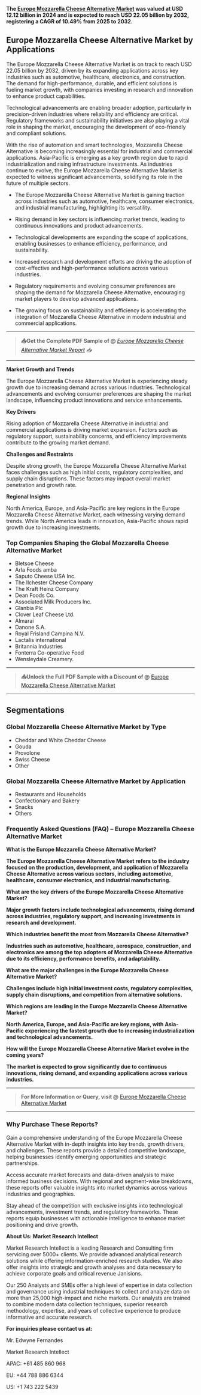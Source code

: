<p><strong>The <a href="https://www.marketresearchintellect.com/download-sample/?rid=1006942&amp;utm_source=Pulse-April-Europe&amp;utm_medium=852">Europe Mozzarella Cheese Alternative Market</a> was valued at USD 12.12 billion in 2024 and is expected to reach USD 22.05 billion by 2032, registering a CAGR of 10.49% from 2025 to 2032.</strong></p><h2>Europe Mozzarella Cheese Alternative Market by Applications&nbsp;</h2><p><p>The Europe Mozzarella Cheese Alternative Market is on track to reach USD 22.05 billion by 2032, driven by its expanding applications across key industries such as automotive, healthcare, electronics, and construction. The demand for high-performance, durable, and efficient solutions is fueling market growth, with companies investing in research and innovation to enhance product capabilities.</p><p>Technological advancements are enabling broader adoption, particularly in precision-driven industries where reliability and efficiency are critical. Regulatory frameworks and sustainability initiatives are also playing a vital role in shaping the market, encouraging the development of eco-friendly and compliant solutions.</p><p>With the rise of automation and smart technologies, Mozzarella Cheese Alternative is becoming increasingly essential for industrial and commercial applications. Asia-Pacific is emerging as a key growth region due to rapid industrialization and rising infrastructure investments. As industries continue to evolve, the Europe Mozzarella Cheese Alternative Market is expected to witness significant advancements, solidifying its role in the future of multiple sectors.</p></p><ul><li><p>The Europe Mozzarella Cheese Alternative Market is gaining traction across industries such as automotive, healthcare, consumer electronics, and industrial manufacturing, highlighting its versatility.</p></li><li><p>Rising demand in key sectors is influencing market trends, leading to continuous innovations and product advancements.</p></li><li><p>Technological developments are expanding the scope of applications, enabling businesses to enhance efficiency, performance, and sustainability.</p></li><li><p>Increased research and development efforts are driving the adoption of cost-effective and high-performance solutions across various industries.</p></li><li><p>Regulatory requirements and evolving consumer preferences are shaping the demand for Mozzarella Cheese Alternative, encouraging market players to develop advanced applications.</p></li><li><p>The growing focus on sustainability and efficiency is accelerating the integration of Mozzarella Cheese Alternative in modern industrial and commercial applications.</p></li></ul><hr /><blockquote><p><strong><span class="font-[700]">📥Get the Complete PDF Sample of @ </span></strong><em><span class="font-[700]"><a href="https://www.marketresearchintellect.com/download-sample/?rid=1006942&amp;utm_source=Pulse-April-Europe&amp;utm_medium=852" target="_blank" data-tracking-control-name="article-ssr-frontend-pulse_little-text-block" data-tracking-will-navigate="" data-test-link="">Europe Mozzarella Cheese Alternative Market Report</a>&nbsp;📥</span></em></p></blockquote><hr /><p class="" data-start="77" data-end="360"><strong data-start="77" data-end="105">Market Growth and Trends</strong></p><p class="" data-start="77" data-end="360">The Europe Mozzarella Cheese Alternative Market is experiencing steady growth due to increasing demand across various industries. Technological advancements and evolving consumer preferences are shaping the market landscape, influencing product innovations and service enhancements.</p><p class="" data-start="362" data-end="606"><strong data-start="362" data-end="377">Key Drivers</strong></p><p class="" data-start="362" data-end="606">Rising adoption of Mozzarella Cheese Alternative in industrial and commercial applications is driving market expansion. Factors such as regulatory support, sustainability concerns, and efficiency improvements contribute to the growing market demand.</p><p class="" data-start="608" data-end="849"><strong data-start="608" data-end="637">Challenges and Restraints</strong></p><p class="" data-start="608" data-end="849">Despite strong growth, the Europe Mozzarella Cheese Alternative Market faces challenges such as high initial costs, regulatory complexities, and supply chain disruptions. These factors may impact overall market penetration and growth rate.</p><p class="" data-start="851" data-end="1095"><strong data-start="851" data-end="872">Regional Insights</strong></p><p class="" data-start="851" data-end="1095">North America, Europe, and Asia-Pacific are key regions in the Europe Mozzarella Cheese Alternative Market, each witnessing varying demand trends. While North America leads in innovation, Asia-Pacific shows rapid growth due to increasing investments.</p><p><h3>Top Companies Shaping the Global Mozzarella Cheese Alternative Market </h3><ul><li>Bletsoe Cheese</li><li>Arla Foods amba</li><li>Saputo Cheese USA Inc.</li><li>The Ilchester Cheese Company</li><li>The Kraft Heinz Company</li><li>Dean Foods Co.</li><li>Associated Milk Producers Inc.</li><li>Glanbia Plc</li><li>Clover Leaf Cheese Ltd.</li><li>Almarai</li><li>Danone S.A.</li><li>Royal Frisland Campina N.V.</li><li>Lactalis international</li><li>Britannia Industries</li><li>Fonterra Co-operative Food</li><li>Wensleydale Creamery.</li></ul></p><hr /><blockquote><p><strong>📥Unlock the Full PDF Sample with a Discount of @</strong> <a href="https://www.marketresearchintellect.com/ask-for-discount/?rid=1006942&amp;utm_source=Pulse-April-Europe&amp;utm_medium=852">Europe Mozzarella Cheese Alternative Market</a></p></blockquote><hr /><p><h2>Segmentations</h2><h3>Global Mozzarella Cheese Alternative Market by Type</h3><ul><li>Cheddar and White Cheddar Cheese</li><li>Gouda</li><li>Provolone</li><li>Swiss Cheese</li><li>Other</li></ul><h3>Global Mozzarella Cheese Alternative Market by Application</h3><ul><li>Restaurants and Households</li><li>Confectionary and Bakery</li><li>Snacks</li><li>Others</li></ul></p><h3><strong>Frequently Asked Questions (FAQ) &ndash; Europe Mozzarella Cheese Alternative Market</strong></h3><p><strong>What is the Europe Mozzarella Cheese Alternative Market?</strong></p><p><strong>The Europe Mozzarella Cheese Alternative Market refers to the industry focused on the production, development, and application of Mozzarella Cheese Alternative across various sectors, including automotive, healthcare, consumer electronics, and industrial manufacturing.</strong></p><p><strong>What are the key drivers of the Europe Mozzarella Cheese Alternative Market?</strong></p><p><strong>Major growth factors include technological advancements, rising demand across industries, regulatory support, and increasing investments in research and development.</strong></p><p><strong>Which industries benefit the most from Mozzarella Cheese Alternative?</strong></p><p><strong>Industries such as automotive, healthcare, aerospace, construction, and electronics are among the top adopters of Mozzarella Cheese Alternative due to its efficiency, performance benefits, and adaptability.</strong></p><p><strong>What are the major challenges in the Europe Mozzarella Cheese Alternative Market?</strong></p><p><strong>Challenges include high initial investment costs, regulatory complexities, supply chain disruptions, and competition from alternative solutions.</strong></p><p><strong>Which regions are leading in the Europe Mozzarella Cheese Alternative Market?</strong></p><p><strong>North America, Europe, and Asia-Pacific are key regions, with Asia-Pacific experiencing the fastest growth due to increasing industrialization and technological advancements.</strong></p><p><strong>How will the Europe Mozzarella Cheese Alternative Market evolve in the coming years?</strong></p><p><strong>The market is expected to grow significantly due to continuous innovations, rising demand, and expanding applications across various industries.</strong></p><hr /><blockquote><p><span class="font-[700]"><strong>For More Information or Query, visit&nbsp;@</strong>&nbsp;</span><span class="font-[700]"><a href="https://www.marketresearchintellect.com/product/global-mozzarella-cheese-alternative-market/?utm_source=Linkedin&utm_medium=852" target="_blank" data-tracking-control-name="article-ssr-frontend-pulse_little-text-block" data-tracking-will-navigate="" data-test-link="">Europe Mozzarella Cheese Alternative Market</a></span></p></blockquote><hr /><h3><strong data-start="0" data-end="31">Why Purchase These Reports?</strong></h3><p class="" data-start="35" data-end="297">Gain a comprehensive understanding of the Europe Mozzarella Cheese Alternative Market with in-depth insights into key trends, growth drivers, and challenges. These reports provide a detailed competitive landscape, helping businesses identify emerging opportunities and strategic partnerships.</p><p class="" data-start="299" data-end="540">Access accurate market forecasts and data-driven analysis to make informed business decisions. With regional and segment-wise breakdowns, these reports offer valuable insights into market dynamics across various industries and geographies.</p><p class="" data-start="542" data-end="784">Stay ahead of the competition with exclusive insights into technological advancements, investment trends, and regulatory frameworks. These reports equip businesses with actionable intelligence to enhance market positioning and drive growth.</p><p><strong><span class="font-[700]">About Us: Market Research Intellect</span></strong></p><p><span class="">Market Research Intellect is a leading Research and Consulting firm servicing over 5000+ clients. We provide advanced analytical research solutions while offering information-enriched research studies.&nbsp;</span>We also offer insights into strategic and growth analyses and data necessary to achieve corporate goals and critical revenue Janisions.</p><p><span class="">Our 250 Analysts and SMEs offer a high level of expertise in data collection and governance using industrial techniques to collect and analyze data on more than 25,000 high-impact and niche markets. Our analysts are trained to combine modern data collection techniques, superior research methodology, expertise, and years of collective experience to produce informative and accurate research.</span></p><p><strong>For inquiries please contact us at:</strong></p><p>Mr. Edwyne Fernandes</p><p>Market Research Intellect</p><p>APAC: +61 485 860 968</p><p>EU: +44 788 886 6344</p><p>US: +1 743 222 5439</p>